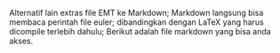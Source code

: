 Alternatif lain extras file EMT ke Markdown; 
Markdown langsung bisa membaca perintah file euler; 
dibandingkan dengan LaTeX yang harus dicompile terlebih dahulu;
Berikut adalah file markdown yang bisa anda akses.
